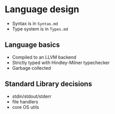 # Language design
* Syntax is in `Syntax.md`
* Type system is in `Types.md`

## Language basics
* Compiled to an LLVM backend
* Strictly typed with Hindley-Milner typechecker
* Garbage collected

## Standard Library decisions
* stdin/stdout/stderr
* file handlers
* core OS utils
